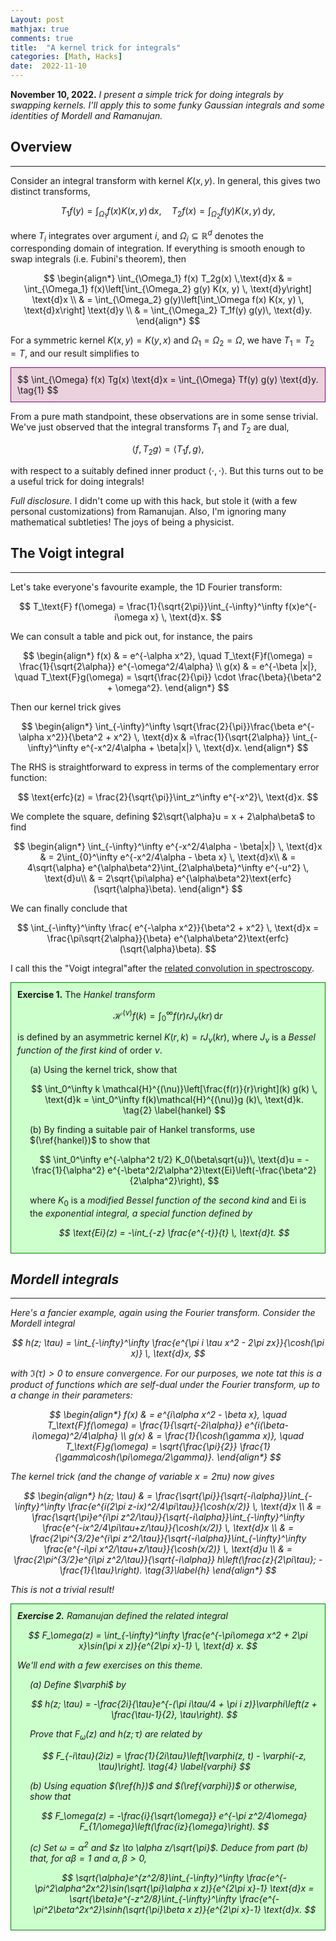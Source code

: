 ```yaml
---
Layout: post
mathjax: true
comments: true
title:  "A kernel trick for integrals"
categories: [Math, Hacks]
date:  2022-11-10
---
```


**November 10, 2022.** *I present a simple trick for doing integrals by swapping
  kernels. I'll apply this to some funky Gaussian integrals and some
  identities of Mordell and Ramanujan.*

## Overview
---

Consider an integral transform with kernel $K(x, y)$.
In general, this gives two distinct transforms,

$$
T_1f(y) = \int_{\Omega_1} f(x) K(x, y) \, \text{d}x, \quad T_2f(x) = \int_{\Omega_2} f(y) K(x, y) \, \text{d}y,
$$

where $T_i$ integrates over argument $i$, and $\Omega_i \subseteq \mathbb{R}^d$ denotes the
corresponding domain of integration.
If everything is smooth enough to swap integrals (i.e. Fubini's theorem), then

$$
\begin{align*}
\int_{\Omega_1} f(x) T_2g(x) \,\text{d}x & = \int_{\Omega_1}
f(x)\left[\int_{\Omega_2} g(y) K(x, y) \, \text{d}y\right] \text{d}x \\
& = \int_{\Omega_2}
g(y)\left[\int_\Omega f(x) K(x, y) \, \text{d}x\right] \text{d}y \\
& = \int_{\Omega_2} T_1f(y) g(y)\, \text{d}y.
\end{align*}
$$

For a symmetric kernel $K(x, y) = K(y, x)$ and $\Omega_1 = \Omega_2
= \Omega$, we have $T_1 = T_2 = T$, and our result simplifies to

<div style="background-color: #EAD1DC ; padding: 10px; border: 1px solid purple;">
$$
\int_{\Omega} f(x) Tg(x) \text{d}x = \int_{\Omega} Tf(y) g(y)
\text{d}y. \tag{1}
$$
</div>

From a pure math standpoint, these observations are in some sense
trivial. We've just observed that the integral transforms
$T_1$ and $T_2$ are dual,

$$
\langle f, T_2 g\rangle = \langle T_1 f, g\rangle,
$$

with respect to a suitably defined inner product $\langle \cdot, \cdot\rangle$.
But this turns out to be a useful trick for doing integrals!

*Full disclosure.* I didn't come up with this hack, but stole it
(with a few personal customizations) from Ramanujan.
Also, I'm ignoring many mathematical subtleties! The joys of
being a physicist.

## The Voigt integral
---

Let's take everyone's favourite example, the 1D Fourier transform:

$$
T_\text{F} f(\omega) = \frac{1}{\sqrt{2\pi}}\int_{-\infty}^\infty
f(x)e^{-i\omega x} \, \text{d}x.
$$

We can consult a table and pick out, for instance, the pairs

$$
\begin{align*}
f(x) & = e^{-\alpha x^2}, \quad T_\text{F}f(\omega) =
\frac{1}{\sqrt{2\alpha}} e^{-\omega^2/4\alpha} \\
g(x) & = e^{-\beta |x|}, \quad T_\text{F}g(\omega) =
\sqrt{\frac{2}{\pi}} \cdot \frac{\beta}{\beta^2 + \omega^2}.
\end{align*}
$$

Then our kernel trick gives

$$
\begin{align*}
\int_{-\infty}^\infty \sqrt{\frac{2}{\pi}}\frac{\beta e^{-\alpha x^2}}{\beta^2 + x^2} \,
\text{d}x
& =\frac{1}{\sqrt{2\alpha}} \int_{-\infty}^\infty e^{-x^2/4\alpha + \beta|x|} \, \text{d}x.
\end{align*}
$$

The RHS is straightforward to express in terms of the complementary error
function:

$$
\text{erfc}(z) = \frac{2}{\sqrt{\pi}}\int_z^\infty e^{-x^2}\, \text{d}x.
$$

We complete the square, defining $2\sqrt{\alpha}u = x +
2\alpha\beta$ to find

$$
\begin{align*}
\int_{-\infty}^\infty e^{-x^2/4\alpha - \beta|x|} \, \text{d}x
& = 2\int_{0}^\infty e^{-x^2/4\alpha - \beta x} \, \text{d}x\\
& = 4\sqrt{\alpha} e^{\alpha\beta^2}\int_{2\alpha\beta}^\infty
e^{-u^2} \, \text{d}u\\
& = 2\sqrt{\pi\alpha} e^{\alpha\beta^2}\text{erfc}(\sqrt{\alpha}\beta).
\end{align*}
$$

We can finally conclude that 

$$
\int_{-\infty}^\infty \frac{ e^{-\alpha
x^2}}{\beta^2 + x^2} \, \text{d}x = \frac{\pi\sqrt{2\alpha}}{\beta} e^{\alpha\beta^2}\text{erfc}(\sqrt{\alpha}\beta).
$$

I call this the
"Voigt integral"after
the
[related convolution in spectroscopy](https://en.wikipedia.org/wiki/Voigt_profile).

<div style="background-color: #cfc ; padding: 10px; border: 1px solid green;">
<b>Exercise 1.</b> The <i>Hankel transform</i>

$$
\mathcal{H}^{(\nu)}f(k) = \int_0^\infty f(r) rJ_\nu(kr) \, \text{d}r
$$

is defined by an asymmetric
kernel $K(r, k) = rJ_\nu(kr)$, where $J_\nu$ is a <i>Bessel function of
the first kind</i> of order $\nu$.
<br>

<span style="padding-left: 20px; display:block">
(a) Using the kernel trick, show that

$$
\int_0^\infty k \mathcal{H}^{(\nu)}\left[\frac{f(r)}{r}\right](k) g(k)
\, \text{d}k = \int_0^\infty f(k)\mathcal{H}^{(\nu)}g (k)\,
\text{d}k. \tag{2} \label{hankel}
$$

(b) By finding a suitable pair of Hankel transforms, use
$(\ref{hankel})$ to show that

$$
\int_0^\infty e^{-\alpha^2 t/2} K_0(\beta\sqrt{u})\, \text{d}u =
-\frac{1}{\alpha^2} e^{-\beta^2/2\alpha^2}\text{Ei}\left(-\frac{\beta^2}{2\alpha^2}\right),
$$

where $K_0$ is a <i>modified Bessel function of the second kind</i> and
$\text{Ei}$ is the <i>exponential integral<i>, a special function defined by

$$
\text{Ei}(z) = -\int_{-z} \frac{e^{-t}}{t} \, \text{d}t.
$$

</span>

</div>

## Mordell integrals
---

Here's a fancier example, again using the Fourier transform.
Consider the *Mordell integral*

$$
h(z; \tau) = \int_{-\infty}^\infty \frac{e^{\pi i \tau x^2 - 2\pi
zx}}{\cosh(\pi x)} \, \text{d}x,
$$

with $\Im(\tau) > 0$ to ensure convergence.
For our purposes, we note tat this is a product of functions which are *self-dual* under
the Fourier transform, up to a change in their parameters:

$$
\begin{align*}
f(x) & = e^{i\alpha x^2 - \beta x}, \quad T_\text{F}f(\omega) =
\frac{1}{\sqrt{-2i\alpha}} e^{i(\beta-i\omega)^2/4\alpha} \\
g(x) & = \frac{1}{\cosh(\gamma x)}, \quad T_\text{F}g(\omega) =
\sqrt{\frac{\pi}{2}} \frac{1}{\gamma\cosh(\pi\omega/2\gamma)}.
\end{align*}
$$

The kernel trick (and the change of variable $x = 2\pi u$) now gives

$$
\begin{align*}
h(z; \tau) & = \frac{\sqrt{\pi}}{\sqrt{-i\alpha}}\int_{-\infty}^\infty
\frac{e^{i(2\pi z-ix)^2/4\pi\tau}}{\cosh(x/2)} \, \text{d}x \\
& = \frac{\sqrt{\pi}e^{i\pi z^2/\tau}}{\sqrt{-i\alpha}}\int_{-\infty}^\infty
\frac{e^{-ix^2/4\pi\tau+z/\tau}}{\cosh(x/2)} \, \text{d}x \\
& = \frac{2\pi^{3/2}e^{i\pi z^2/\tau}}{\sqrt{-i\alpha}}\int_{-\infty}^\infty
\frac{e^{-i\pi x^2/\tau+z/\tau}}{\cosh(x/2)} \, \text{d}u \\
& = \frac{2\pi^{3/2}e^{i\pi z^2/\tau}}{\sqrt{-i\alpha}} h\left(\frac{z}{2\pi\tau};
-\frac{1}{\tau}\right). \tag{3}\label{h}
\end{align*}
$$

This is not a trivial result!

<div style="background-color: #cfc ; padding: 10px; border: 1px solid green;">
<b>Exercise 2.</b> Ramanujan defined the related integral

$$
F_\omega(z) = \int_{-\infty}^\infty \frac{e^{-\pi\omega x^2 + 2\pi
x}\sin(\pi x z)}{e^{2\pi x}-1} \, \text{d} x.
$$

We'll end with a few exercises on this theme. <br>

<span style="padding-left: 20px; display:block">
(a) Define $\varphi$ by

$$
h(z; \tau) = -\frac{2i}{\tau}e^{-(\pi i\tau/4 + \pi i
z)}\varphi\left(z + \frac{\tau-1}{2}, \tau\right).
$$

Prove that $F_\omega(z)$ and $h(z; \tau)$ are
related by

$$
F_{-i\tau}(2iz) =
\frac{1}{2i\tau}\left[\varphi(z, t) - \varphi(-z, \tau)\right]. \tag{4} \label{varphi}
$$

(b) Using equation $(\ref{h})$ and $(\ref{varphi})$ or otherwise, show that

$$
F_\omega(z) = -\frac{i}{\sqrt{\omega}} e^{-\pi z^2/4\omega} F_{1/\omega}\left(\frac{iz}{\omega}\right).
$$

(c) Set $\omega = \alpha^2$ and $z \to \alpha
z/\sqrt{\pi}$.
Deduce from part (b) that, for $\alpha\beta = 1$ and $\alpha, \beta > 0$,

$$
\sqrt{\alpha}e^{z^2/8}\int_{-\infty}^\infty
\frac{e^{-\pi^2\alpha^2x^2}\sin(\sqrt{\pi}\alpha x z)}{e^{2\pi x}-1} \text{d}x = \sqrt{\beta}e^{-z^2/8}\int_{-\infty}^\infty
\frac{e^{-\pi^2\beta^2x^2}\sinh(\sqrt{\pi}\beta x z)}{e^{2\pi x}-1} \text{d}x.
$$
</span>
</div>

<!-- https://webpages.charlotte.edu/aroy15/image/drz5-err.pdf -->
